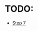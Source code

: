 # TODO: 
- [Step 7](https://www.theodinproject.com/paths/full-stack-javascript/courses/javascript/lessons/tic-tac-toe)
